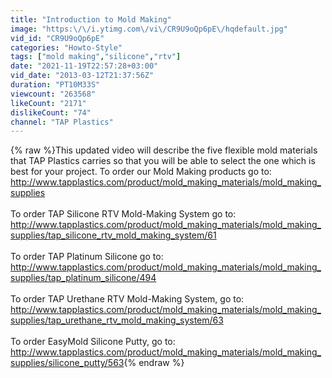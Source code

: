 ```yaml
---
title: "Introduction to Mold Making"
image: "https:\/\/i.ytimg.com\/vi\/CR9U9oQp6pE\/hqdefault.jpg"
vid_id: "CR9U9oQp6pE"
categories: "Howto-Style"
tags: ["mold making","silicone","rtv"]
date: "2021-11-19T22:57:28+03:00"
vid_date: "2013-03-12T21:37:56Z"
duration: "PT10M33S"
viewcount: "263568"
likeCount: "2171"
dislikeCount: "74"
channel: "TAP Plastics"
---
```

{% raw %}This updated video will describe the five flexible mold materials that TAP Plastics carries so that you will be able to select the one which is best for your project. To order our Mold Making products go to: <a rel="nofollow" target="blank" href="http://www.tapplastics.com/product/mold_making_materials/mold_making_supplies">http://www.tapplastics.com/product/mold_making_materials/mold_making_supplies</a><br /><br />To order TAP Silicone RTV Mold-Making System go to: <a rel="nofollow" target="blank" href="http://www.tapplastics.com/product/mold_making_materials/mold_making_supplies/tap_silicone_rtv_mold_making_system/61">http://www.tapplastics.com/product/mold_making_materials/mold_making_supplies/tap_silicone_rtv_mold_making_system/61</a><br /><br />To order TAP Platinum Silicone go to: <a rel="nofollow" target="blank" href="http://www.tapplastics.com/product/mold_making_materials/mold_making_supplies/tap_platinum_silicone/494">http://www.tapplastics.com/product/mold_making_materials/mold_making_supplies/tap_platinum_silicone/494</a><br /><br />To order TAP Urethane RTV Mold-Making System, go to: <a rel="nofollow" target="blank" href="http://www.tapplastics.com/product/mold_making_materials/mold_making_supplies/tap_urethane_rtv_mold_making_system/63">http://www.tapplastics.com/product/mold_making_materials/mold_making_supplies/tap_urethane_rtv_mold_making_system/63</a><br /><br />To order EasyMold Silicone Putty, go to: <a rel="nofollow" target="blank" href="http://www.tapplastics.com/product/mold_making_materials/mold_making_supplies/silicone_putty/563">http://www.tapplastics.com/product/mold_making_materials/mold_making_supplies/silicone_putty/563</a>{% endraw %}
